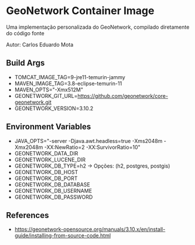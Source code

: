 # GeoNetwork Container Image

Uma implementação personalizada do GeoNetwork, compilado diretamente do código fonte

Autor: Carlos Eduardo Mota

## Build Args
- TOMCAT_IMAGE_TAG=9-jre11-temurin-jammy
- MAVEN_IMAGE_TAG=3.8-eclipse-temurin-11
- MAVEN_OPTS="-Xmx512M"
- GEONETWORK_GIT_URL=https://github.com/geonetwork/core-geonetwork.git
- GEONETWORK_VERSION=3.10.2

## Environment Variables
- JAVA_OPTS="-server -Djava.awt.headless=true -Xms2048m -Xmx2048m -XX:NewRatio=2 -XX:SurvivorRatio=10"
- GEONETWORK_DATA_DIR
- GEONETWORK_LUCENE_DIR
- GEONETWORK_DB_TYPE=h2  ->  Opções: (h2, postgres, postgis)
- GEONETWORK_DB_HOST
- GEONETWORK_DB_PORT
- GEONETWORK_DB_DATABASE
- GEONETWORK_DB_USERNAME
- GEONETWORK_DB_PASSWORD

## References
- https://geonetwork-opensource.org/manuals/3.10.x/en/install-guide/installing-from-source-code.html